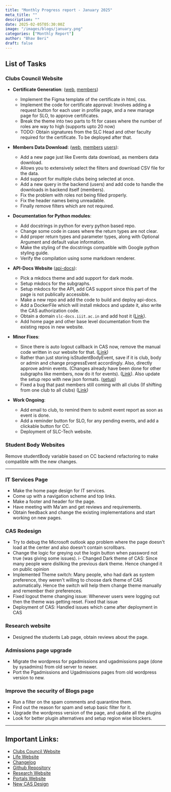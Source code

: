 ```yaml
---
title: "Monthly Progress report - January 2025"
meta_title: ""
description: ""
date: 2025-02-05T05:30:00Z
image: "/images/blogs/january.png"
categories: ["Monthly Report"]
author: "Bhav Beri"
draft: false
---
```


## List of Tasks

### Clubs Council Website

- **Certificate Generation**:
  ([web](https://github.com/Clubs-Council-IIITH/web/pull/135),
  [members](https://github.com/Clubs-Council-IIITH/members/pull/13))

  - Implement the Figma template of the certificate in html,
    css.
  - Implement the code for certificate approval: Involves adding
    a request button for each user in profile page, and a new
    manage page for SLO, to approve certificates.
  - Break the theme into two parts to fit for cases where the
    number of roles are way to high (supports upto 20 now)
  - TODO: Obtain signatures from the SLC Head and other faculty
    required for the certificate. To be deployed after that.

- **Members Data Download**:
  ([web](https://github.com/Clubs-Council-IIITH/web/pull/131),
  [members](https://github.com/Clubs-Council-IIITH/members/pull/10)
  [users](https://github.com/Clubs-Council-IIITH/users/pull/17)):

  - Add a new page just like Events data download, as members
    data download.
  - Allows you to extensively select the filters and download
    CSV file for the data.
  - Add support for multiple clubs being selected at once.
  - Add a new query in the backend (users) and add code to
    handle the downloads in backend itself (members).
  - Fix the problem with roles not being filled properly.
  - Fix the header names being unreadable.
  - Finally remove filters which are not required.

- **Documentation for Python modules**:

  - Add docstrings in python for every python based repo.
  - Change some code in cases where the return types are not
    clear.
  - Add proper return types and parameter types, along with
    Optional Argument and default value information.
  - Make the styling of the docstrings compatible with Google
    python styling guide.
  - Verify the compilation using some markdown renderer.

- **API-Docs Website**
  ([api-docs](https://github.com/Clubs-Council-IIITH/api-docs)):
  - Pick a mkdocs theme and add support for dark mode.
  - Setup mkdocs for the subgraphs.
  - Setup mkdocs for the API, add CAS support since this part of
    the page is not publically accessible.
  - Make a new repo and add the code to build and deploy
    api-docs.
  - Add a DockerFile which will install mkdocs and update it,
    also write the CAS authorization code.
  - Obtain a domain `slc-docs.iiit.ac.in` and add host it
    ([Link](https://slc-docs.iiit.ac.in)).
  - Add home page and other base level documentation from the
    existing repos in new website.

- **Minor Fixes**:

  - Since there is auto logout callback in CAS now, remove the
    manual code written in our website for that.
    ([Link](https://github.com/Clubs-Council-IIITH/web/pull/134))
  - Rather than just storing isStudentBodyEvent, save if it is
    club, body or admin and change progressEvent accordingly.
    Also, directly approve admin events. (Changes already have
    been done for other subgraphs like members, now do it for
    events).
    ([Link](https://github.com/Clubs-Council-IIITH/events/pull/54)).
    Also update the setup repo with new json formats.
    ([setup]())
  - Fixed a bug that past members still coming with all clubs
    (If shifting from one club to all clubs)
    ([Link](https://github.com/Clubs-Council-IIITH/web/commit/886260acf94e1b24349c73e3251806ba0802eec8))

- **Work Ongoing**:

  - Add email to club, to remind them to submit event report as
    soon as event is done.
  - Add a reminder button for SLO, for any pending events, and
    add a clickable button for CC.
  - Deployment of SLC-Tech website.

### Student Body Websites

Remove studentBody variable based on CC backend refactoring to make compatible with the new changes.

---

### IT Services Page

- Make the home page design for IT services.
- Come up with a navigation scheme and top links.
- Make a footer and header for the page.
- Have meeting with Ma'am and get reviews and requirements.
- Obtain feedback and change the existing implementations and
  start working on new pages.

### CAS Redesign

- Try to debug the Microsoft outlook app problem where the page
  doesn't load at the center and also doesn't contain scrollbars.
- Change the logic for greying out the login button when password
  not true (was giving some issues). i- Changed Dark theme of CAS:
  Since many people were disliking the previous dark theme. Hence
  changed it on public opinion
- Implemented Theme switch: Many people, who had dark as system
  preference, they weren't willing to choose dark theme of CAS
  automatically. Hence the switch will help them change theme
  manually and remember their preferences.
- Fixed logout theme changing issue: Whenever users were logging
  out then the theme was getting reset. Fixed that issue
- Deployment of CAS: Handled issues which came after deployment in
  CAS

### Research website

- Designed the students Lab page, obtain reviews about the page.

### Admissions page upgrade

- Migrate the wordpress for pgadmissions and ugadmissions page
  (done by sysadmins) from old server to newer.
- Port the Pgadmissions and Ugadmissions pages from old wordpress
  version to new.

### Improve the security of Blogs page

- Run a filter on the spam comments and quarantine them.
- Find out the reason for spam and setup basic filter for it.
- Upgrade the wordpress version of the page, and update all the
  plugins
- Look for better plugin alternatives and setup region wise
  blockers.

---

## Important Links:

- [Clubs Council Website](https://clubs.iiit.ac.in)
- [Life Website](https://life.iiit.ac.in)
- [Changelog](https://clubs.iiit.ac.in/changelog)
- [Github Repository](https://github.com/Clubs-Council-IIITH/)
- [Research Website](https://research.iiit.ac.in)
- [Portals Website](https://portals.iiit.ac.in)
- [New CAS Design](https://login-new.iiit.ac.in)
